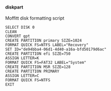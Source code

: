 #### diskpart

Moffitt disk formatting script
```diskpart
SELECT DISK 0
CLEAN
CONVERT gpt
CREATE PARTITION primary SIZE=1024
FORMAT QUICK FS=NTFS LABEL="Recovery"
SET ID="de94bba4-06d1-4d40-a16a-bfd50179d6ac"
CREATE PARTITION efi SIZE=750
ASSIGN LETTER=K
FORMAT QUICK FS=FAT32 LABEL="System"
CREATE PARTITION MSR SIZE=128
CREATE PARTITION PRIMARY
ASSIGN LETTER=C
FORMAT QUICK FS=NTFS
EXIT
```
